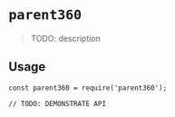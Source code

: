 # `parent360`

> TODO: description

## Usage

```
const parent360 = require('parent360');

// TODO: DEMONSTRATE API
```
